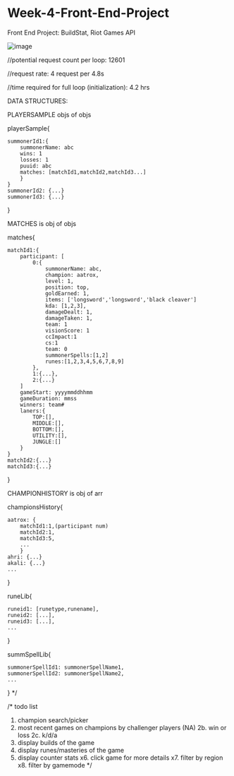 # Week-4-Front-End-Project
Front End Project: BuildStat, Riot Games API

![image](https://github.com/lukep258/Week-4-Front-End-Project/assets/143543147/dae558ef-0ff7-488f-946d-778f7197740a)



//potential request count per loop: 12601

//request rate: 4 request per 4.8s

//time required for full loop (initialization): 4.2 hrs




DATA STRUCTURES:


PLAYERSAMPLE objs of objs

playerSample{

    summonerId1:{
        summonerName: abc
        wins: 1
        losses: 1
        puuid: abc
        matches: [matchId1,matchId2,matchId3...] 
        }
    }
    summonerId2: {...}
    summonerId3: {...}
}


MATCHES is obj of objs

matches{

    matchId1:{
        participant: [
            0:{
                summonerName: abc,
                champion: aatrox,
                level: 1,
                position: top,
                goldEarned: 1,
                items: ['longsword','longsword','black cleaver']
                kda: [1,2,3],
                damageDealt: 1,
                damageTaken: 1,
                team: 1
                visionScore: 1
                ccImpact:1
                cs:1
                team: 0
                summonerSpells:[1,2]
                runes:[1,2,3,4,5,6,7,8,9]
            },
            1:{...},
            2:{...}
        ]
        gameStart: yyyymmddhhmm
        gameDuration: mmss
        winners: team#
        laners:{
            TOP:[],
            MIDDLE:[],
            BOTTOM:[],
            UTILITY:[],
            JUNGLE:[]
        }
    }
    matchId2:{...}
    matchId3:{...}
}


CHAMPIONHISTORY is obj of arr

championsHistory{

    aatrox: {
        matchId1:1,(participant num)
        matchId2:1,
        matchId3:5,
        ...
        }
    ahri: {...}
    akali: {...}
    ...
}

runeLib{

    runeid1: [runetype,runename],
    runeid2: [...],
    runeid3: [...],
    ...
}

summSpellLib{

    summonerSpellId1: summonerSpellName1,
    summonerSpellId2: summonerSpellName2,
    ...
}
*/





/*
todo list
1. champion search/picker
2. most recent games on champions by challenger players (NA)
2b. win or loss
2c. k/d/a
3. display builds of the game
4. display runes/masteries of the game
5. display counter stats
x6. click game for more details
x7. filter by region
x8. filter by gamemode
*/
